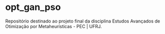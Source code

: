 # opt_gan_pso
Repositório destinado ao projeto final da disciplina Estudos Avançados de Otimização por Metaheurísticas - PEC | UFRJ.
